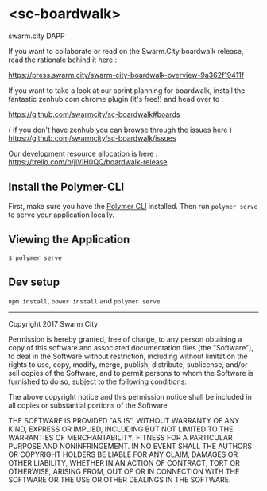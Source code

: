 # \<sc-boardwalk\>

swarm.city DAPP

If you want to collaborate or read on the Swarm.City boardwalk release, read the rationale behind it here :

https://press.swarm.city/swarm-city-boardwalk-overview-9a362f19411f

If you want to take a look at our sprint planning for boardwalk, install the fantastic
zenhub.com chrome plugin (it's free!) and head over to :

https://github.com/swarmcity/sc-boardwalk#boards

( if you don't have zenhub you can browse through the issues here )
https://github.com/swarmcity/sc-boardwalk/issues

Our development resource allocation is here :
https://trello.com/b/jlViH0QQ/boardwalk-release

## Install the Polymer-CLI

First, make sure you have the [Polymer CLI](https://www.npmjs.com/package/polymer-cli) installed. Then run `polymer serve` to serve your application locally.

## Viewing the Application
```
$ polymer serve
```
## Dev setup
`npm install`, `bower install` and `polymer serve`




--------------------------------------------------------


Copyright 2017 Swarm City

Permission is hereby granted, free of charge, to any person obtaining a copy of this software and associated documentation files (the "Software"), to deal in the Software without restriction, including without limitation the rights to use, copy, modify, merge, publish, distribute, sublicense, and/or sell copies of the Software, and to permit persons to whom the Software is furnished to do so, subject to the following conditions:

The above copyright notice and this permission notice shall be included in all copies or substantial portions of the Software.

THE SOFTWARE IS PROVIDED "AS IS", WITHOUT WARRANTY OF ANY KIND, EXPRESS OR IMPLIED, INCLUDING BUT NOT LIMITED TO THE WARRANTIES OF MERCHANTABILITY, FITNESS FOR A PARTICULAR PURPOSE AND NONINFRINGEMENT. IN NO EVENT SHALL THE AUTHORS OR COPYRIGHT HOLDERS BE LIABLE FOR ANY CLAIM, DAMAGES OR OTHER LIABILITY, WHETHER IN AN ACTION OF CONTRACT, TORT OR OTHERWISE, ARISING FROM, OUT OF OR IN CONNECTION WITH THE SOFTWARE OR THE USE OR OTHER DEALINGS IN THE SOFTWARE.
